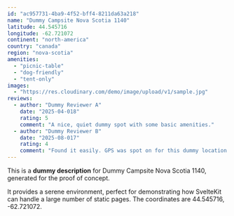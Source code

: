 ```yaml
---
id: "ac957731-4ba9-4f52-bff4-8211da63a218"
name: "Dummy Campsite Nova Scotia 1140"
latitude: 44.545716
longitude: -62.721072
continent: "north-america"
country: "canada"
region: "nova-scotia"
amenities:
  - "picnic-table"
  - "dog-friendly"
  - "tent-only"
images:
  - "https://res.cloudinary.com/demo/image/upload/v1/sample.jpg"
reviews:
  - author: "Dummy Reviewer A"
    date: "2025-04-018"
    rating: 5
    comment: "A nice, quiet dummy spot with some basic amenities."
  - author: "Dummy Reviewer B"
    date: "2025-08-017"
    rating: 4
    comment: "Found it easily. GPS was spot on for this dummy location."
---
```


This is a **dummy description** for Dummy Campsite Nova Scotia 1140, generated for the proof of concept.

It provides a serene environment, perfect for demonstrating how SvelteKit can handle a large number of static pages. The coordinates are 44.545716, -62.721072.
